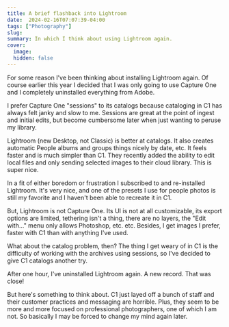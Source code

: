 ```yaml
---
title: A brief flashback into Lightroom
date:  2024-02-16T07:07:39-04:00
tags: ["Photography"]
slug: 
summary: In which I think about using Lightroom again.
cover:
  image: 
  hidden: false
---
```


For some reason I've been thinking about installing Lightroom again. Of course earlier this year I decided that I was only going to use Capture One and I completely uninstalled everything from Adobe.

I prefer Capture One "sessions" to its catalogs because cataloging in C1 has always felt janky and slow to me. Sessions are great at the point of ingest and initial edits, but become cumbersome later when just wanting to peruse my library.

Lightroom (new Desktop, not Classic) is better at catalogs. It also creates automatic People albums and groups things nicely by date, etc. It feels faster and is much simpler than C1. They recently added the ability to edit local files and only sending selected images to their cloud library. This is super nice.

In a fit of either boredom or frustration I subscribed to and re-installed Lightroom. It's very nice, and one of the presets I use for people photos is still my favorite and I haven't been able to recreate it in C1.

But, Lightroom is not Capture One. Its UI is not at all customizable, its export options are limited, tethering isn't a thing, there are no layers, the "Edit with..." menu only allows Photoshop, etc. etc. Besides, I get images I prefer, faster with C1 than with anything I've used.

What about the catalog problem, then? The thing I get weary of in C1 is the difficulty of working with the archives using sessions, so I've decided to give C1 catalogs another try.

After one hour, I've uninstalled Lightroom again. A new record. That was close!

But here's something to think about. C1 just layed off a bunch of staff and their customer practices and messaging are horrible. Plus, they seem to be more and more focused on professional photographers, one of which I am not. So basically I may be forced to change my mind again later.

